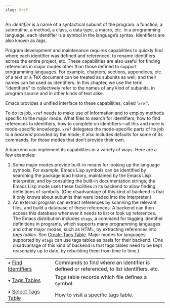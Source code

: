 ```yaml
---
slug: Xref
---
```


An *identifier* is a name of a syntactical subunit of the program: a function, a subroutine, a method, a class, a data type, a macro, etc. In a programming language, each identifier is a symbol in the language’s syntax. Identifiers are also known as *tags*.

Program development and maintenance requires capabilities to quickly find where each identifier was defined and referenced, to rename identifiers across the entire project, etc. These capabilities are also useful for finding references in major modes other than those defined to support programming languages. For example, chapters, sections, appendices, etc. of a text or a TeX document can be treated as subunits as well, and their names can be used as identifiers. In this chapter, we use the term “identifiers" to collectively refer to the names of any kind of subunits, in program source and in other kinds of text alike.

Emacs provides a unified interface to these capabilities, called ‘`xref`’.

To do its job, `xref` needs to make use of information and to employ methods specific to the major mode. What files to search for identifiers, how to find references to identifiers, how to complete on identifiers—all this and more is mode-specific knowledge. `xref` delegates the mode-specific parts of its job to a *backend* provided by the mode; it also includes defaults for some of its commands, for those modes that don’t provide their own.

A backend can implement its capabilities in a variety of ways. Here are a few examples:

1.  Some major modes provide built-in means for looking up the language symbols. For example, Emacs Lisp symbols can be identified by searching the package load history, maintained by the Emacs Lisp interpreter, and by consulting the built-in documentation strings; the Emacs Lisp mode uses these facilities in its backend to allow finding definitions of symbols. (One disadvantage of this kind of backend is that it only knows about subunits that were loaded into the interpreter.)
2.  An external program can extract references by scanning the relevant files, and build a database of these references. A backend can then access this database whenever it needs to list or look up references. The Emacs distribution includes `etags`, a command for tagging identifier definitions in programs, which supports many programming languages and other major modes, such as HTML, by extracting references into *tags tables*. See [Create Tags Table](Create-Tags-Table). Major modes for languages supported by `etags` can use tags tables as basis for their backend. (One disadvantage of this kind of backend is that tags tables need to be kept reasonably up to date, by rebuilding them from time to time.)

|                                          |    |                                                                                          |
| :--------------------------------------- | -- | :--------------------------------------------------------------------------------------- |
| • [Find Identifiers](Find-Identifiers)   |    | Commands to find where an identifier is defined or referenced, to list identifiers, etc. |
| • [Tags Tables](Tags-Tables)             |    | Tags table records which file defines a symbol.                                          |
| • [Select Tags Table](Select-Tags-Table) |    | How to visit a specific tags table.                                                      |

